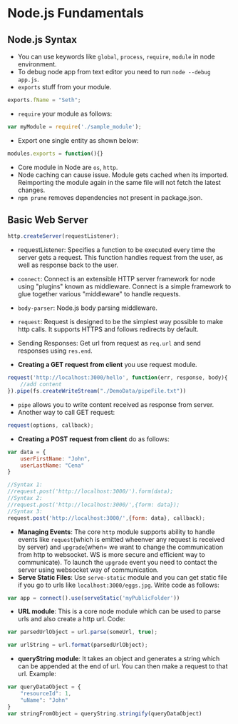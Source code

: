 # Node.js Fundamentals
## Node.js Syntax
* You can use keywords like `global`, `process`, `require`, `module` in node environment.
* To debug node app from text editor you need to run `node --debug app.js`.
* `exports` stuff from your module.
```js
exports.fName = "Seth";
```
* `require` your module as follows:
```js
var myModule = require('./sample_module'); 
```
* Export one single entity as shown below:
```js
modules.exports = function(){} 
```
* Core module in Node are `os`, `http`.
* Node caching can cause issue. Module gets cached when its imported. Reimporting the module again in the same file will not fetch the latest changes.
* `npm prune` removes dependencies not present in package.json.
## Basic Web Server
```js
http.createServer(requestListener);
```
* requestListener: Specifies a function to be executed every time the server gets a request. This function handles request from the user, as well as response back to the user.

* `connect`: Connect is an extensible HTTP server framework for node using "plugins" known as middleware. Connect is a simple framework to glue together various "middleware" to handle requests. 
* `body-parser`: Node.js body parsing middleware.
* `request`: Request is designed to be the simplest way possible to make http calls. It supports HTTPS and follows redirects by default.
* Sending Responses: Get url from request as `req.url` and send responses using `res.end`.
* **Creating a GET request from client** you use request module.
```js
request('http://localhost:3000/hello', function(err, response, body){
    //add content
}).pipe(fs.createWriteStream("./DemoData/pipeFile.txt"))
```
* `pipe` allows you to write content received as response from server.
* Another way to call GET request:
```js
request(options, callback);
```
* **Creating a POST request from client** do as follows:
```js
var data = {
    userFirstName: "John",
    userLastName: "Cena"
}

//Syntax 1:
//request.post('http://localhost:3000/').form(data);
//Syntax 2:
//request.post('http://localhost:3000/',{form: data});
//Syntax 3:
request.post('http://localhost:3000/',{form: data}, callback);
```
* **Managing Events**: The core `http` module supports ability to handle events like `request`(which is emitted wheenver any request is received by server) and `upgrade`(when= we want to change the communication from http to websocket. WS is more secure and efficient way to communicate). To launch the `upgrade` event you need to contact the server using websocket way of communication.
* **Serve Static Files**: Use `serve-static` module and you can get static file if you go to urls like `localhost:3000/eggs.jpg`. Write code as follows:
```js
var app = connect().use(serveStatic('myPublicFolder'))
```
* **URL module**: This is a core node module which can be used to parse urls and also create a http url. Code:
```js
var parsedUrlObject = url.parse(someUrl, true);

var urlString = url.format(parsedUrlObject);
```
* **queryString module**: It takes an object and generates a string which can be appended at the end of url. You can then make a request to that url. Example:
```js
var queryDataObject = {
    "resourceId": 1,
    "uName": "John"
}
var stringFromObject = queryString.stringify(queryDataObject)
```